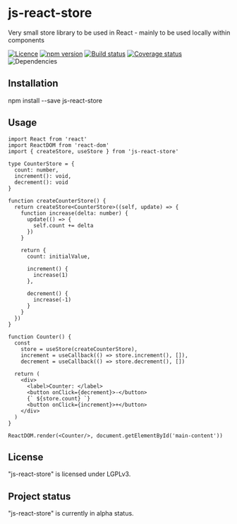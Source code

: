 # js-react-store

Very small store library to be used in React - mainly to be used locally within components

[![Licence](https://img.shields.io/badge/licence-LGPLv3-blue.svg?style=flat)](https://github.com/js-works/js-react-store/blob/master/LICENSE)
[![npm version](https://img.shields.io/npm/v/js-react-store.svg?style=flat)](https://www.npmjs.com/package/js-react-store)
[![Build status](https://travis-ci.com/js-works/js-react-store.svg)](https://travis-ci.org/js-works/js-react-store)
[![Coverage status](https://coveralls.io/repos/github/js-works/js-react-store/badge.svg?branch=master)](https://coveralls.io/github/js-works/js-react-store?branch=master)
![Dependencies](https://img.shields.io/badge/dependencies-none-green.svg?style=flat)

## Installation

npm install --save js-react-store

## Usage
```tsx
import React from 'react'
import ReactDOM from 'react-dom'
import { createStore, useStore } from 'js-react-store'

type CounterStore = { 
  count: number,
  increment(): void,
  decrement(): void
}

function createCounterStore() {
  return createStore<CounterStore>((self, update) => {
    function increase(delta: number) {
      update(() => {
        self.count += delta
      })
    }

    return {
      count: initialValue,

      increment() {
        increase(1)
      },

      decrement() {
        increase(-1)
      }
    }
  })
}

function Counter() {
  const
    store = useStore(createCounterStore),
    increment = useCallback(() => store.increment(), []),
    decrement = useCallback(() => store.decrement(), [])

  return (
    <div>
      <label>Counter: </label>
      <button onClick={decrement}>-</button>
      {` ${store.count} `}
      <button onClick={increment}>+</button>
    </div>
  )
}

ReactDOM.render(<Counter/>, document.getElementById('main-content'))
```

## License

"js-react-store" is licensed under LGPLv3.

## Project status

"js-react-store" is currently in alpha status.
